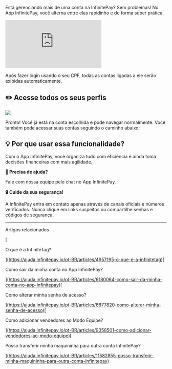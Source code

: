 Está gerenciando mais de uma conta na InfinitePay? Sem problemas! No App InfinitePay, você alterna entre elas rapidinho e de forma super prática.

<iframe src="https://www.youtube.com/embed/SVpIfsAGUMw" frameborder="0" allowfullscreen="allowfullscreen"></iframe>

Após fazer login usando o seu CPF, todas as contas ligadas a ele serão exibidas automaticamente.

## ✏️ **Acesse todos os seus perfis**

[![](https://downloads.intercomcdn.com/i/o/1111658321/5dfc798df4c1f8414c0845b4/Prod17+-+Trocar+de+conta.gif?expires=1756088100&signature=da9b10877cba0a382c1fe1c9ed69863da2ec3675699f81e1daccc098ec411c5b&req=dSEmF897lYJdWPMW1HO4zWw%2FCHLtxMrAXM9O%2BWXxFNM2kllCWZxQm0Nem1Z8%0A7ajWpWEJmBtM37Ai7T0%3D%0A)](https://downloads.intercomcdn.com/i/o/1111658321/5dfc798df4c1f8414c0845b4/Prod17+-+Trocar+de+conta.gif?expires=1756088100&signature=da9b10877cba0a382c1fe1c9ed69863da2ec3675699f81e1daccc098ec411c5b&req=dSEmF897lYJdWPMW1HO4zWw%2FCHLtxMrAXM9O%2BWXxFNM2kllCWZxQm0Nem1Z8%0A7ajWpWEJmBtM37Ai7T0%3D%0A)

Pronto! Você já está na conta escolhida e pode navegar normalmente. Você também pode acessar suas contas seguindo o caminho abaixo:

## 💡 **Por que usar essa funcionalidade?**

Com o App InfinitePay, você organiza tudo com eficiência e ainda toma decisões financeiras com mais agilidade.

**🔔 Precisa de ajuda?**

Fale com nossa equipe pelo chat no App InfinitePay.

**🔒 Cuide da sua segurança!**

A InfinitePay entra em contato apenas através de canais oficiais e números verificados. Nunca clique em links suspeitos ou compartilhe senhas e códigos de segurança.

___

Artigos relacionados

[

O que é a InfiniteTag?

](https://ajuda.infinitepay.io/pt-BR/articles/4957195-o-que-e-a-infinitetag)[

Como sair da minha conta no App InfinitePay?

](https://ajuda.infinitepay.io/pt-BR/articles/6180064-como-sair-da-minha-conta-no-app-infinitepay)[

Como alterar minha senha de acesso?

](https://ajuda.infinitepay.io/pt-BR/articles/6877820-como-alterar-minha-senha-de-acesso)[

Como adicionar vendedores ao Modo Equipe?

](https://ajuda.infinitepay.io/pt-BR/articles/9358501-como-adicionar-vendedores-ao-modo-equipe)[

Posso transferir minha maquininha para outra conta InfinitePay?

](https://ajuda.infinitepay.io/pt-BR/articles/11582855-posso-transferir-minha-maquininha-para-outra-conta-infinitepay)
